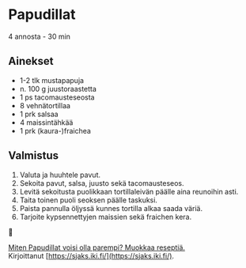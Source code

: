 # Papudillat
4 annosta - 30 min


## Ainekset
- 1-2 tlk mustapapuja
- n. 100 g juustoraastetta
- 1 ps tacomausteseosta
- 8 vehnätortillaa
- 1 prk salsaa
- 4 maissintähkää
- 1 prk (kaura-)fraichea


## Valmistus
1. Valuta ja huuhtele pavut.
2. Sekoita pavut, salsa, juusto sekä tacomausteseos.
3. Levitä sekoitusta puolikkaan tortillaleivän päälle aina reunoihin asti.
4. Taita toinen puoli seoksen päälle taskuksi.
5. Paista pannulla öljyssä kunnes tortilla alkaa saada väriä.
6. Tarjoite kypsennettyjen maissien sekä fraichen kera.

🥛

[Miten Papudillat voisi olla parempi? Muokkaa reseptiä.](https://github.com/sjaks/cookbook/edit/master/src/papudillat.md)  
Kirjoittanut [https://sjaks.iki.fi/](https://sjaks.iki.fi/).